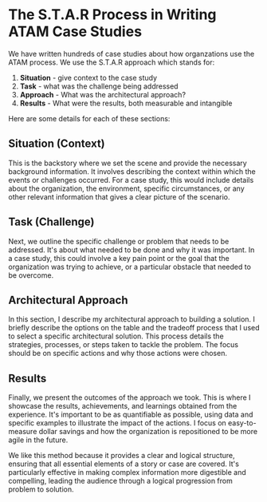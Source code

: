 # The S.T.A.R Process in Writing ATAM Case Studies

We have written hundreds of case studies about how
organzations use the ATAM process.  We use the S.T.A.R approach which stands for:

1. **Situation** - give context to the case study
2. **Task** - what was the challenge being addressed
3. **Approach** - What was the architectural approach?
4. **Results** - What were the results, both measurable and intangible

Here are some details for each of these sections:

## Situation (Context)

This is the backstory where we set the scene and provide the necessary background information. It involves describing the context within which the events or challenges occurred. For a case study, this would include details about the organization, the environment, specific circumstances, or any other relevant information that gives a clear picture of the scenario.

## Task (Challenge)

Next, we outline the specific challenge or problem that needs to be addressed. It's about what needed to be done and why it was important. In a case study, this could involve a key pain point or the goal that the organization was trying to achieve, or a particular obstacle that needed to be overcome.

## Architectural Approach

In this section, I describe my architectural approach to building a solution. I briefly describe the options on the table and the tradeoff process that I used to select a specific architectural solution. This process details the strategies, processes, or steps taken to tackle the problem. The focus should be on specific actions and why those actions were chosen.

## Results

Finally, we present the outcomes of the approach we took. This is where I showcase the results, achievements, and learnings obtained from the experience. It's important to be as quantifiable as possible, using data and specific examples to illustrate the impact of the actions. I focus on easy-to-measure dollar savings and how the organization is repositioned to be more agile in the future.

We like this method because it provides a clear and logical structure, ensuring that all essential elements of a story or case are covered. It's particularly effective in making complex information more digestible and compelling, leading the audience through a logical progression from problem to solution.

